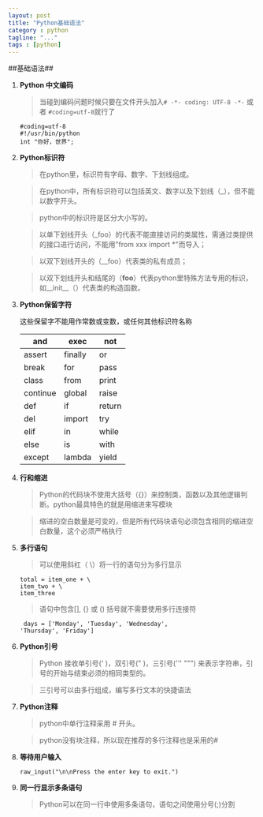 ```yaml
---
layout: post
title: "Python基础语法"
category : python
tagline: "..."
tags : [python]
---
```


##基础语法##


1.	**Python 中文编码**  
		
	>	当碰到编码问题时候只要在文件开头加入`# -*- coding: UTF-8 -*-` 或者 `#coding=utf-8`就行了

		#coding=utf-8
		#!/usr/bin/python
		int "你好，世界";	
		
2.	**Python标识符**

	>	在python里，标识符有字母、数字、下划线组成。

	>	在python中，所有标识符可以包括英文、数字以及下划线（_），但不能以数字开头。

	>	python中的标识符是区分大小写的。
	
	>	以单下划线开头（_foo）的代表不能直接访问的类属性，需通过类提供的接口进行访问，不能用"from xxx import *"而导入；
	
	>	以双下划线开头的（__foo）代表类的私有成员；
	
	>	以双下划线开头和结尾的（__foo__）代表python里特殊方法专用的标识，如__init__（）代表类的构造函数。
	
3.	**Python保留字符**
	
	这些保留字不能用作常数或变数，或任何其他标识符名称
	
	and	| exec | not  
	------------ | ------------- | ------------  
	assert	|finally	| or  
	break	|for	| pass  
	class	|from	| print 
	continue |	global	| raise 
	def	| if	| return 
	del	| import	| try 
	elif	| in	| while 
	else	| is	| with  
	except	| lambda	| yield 
	
4.	**行和缩进**

	>	Python的代码块不使用大括号（{}）来控制类，函数以及其他逻辑判断。python最具特色的就是用缩进来写模块
	
	>	缩进的空白数量是可变的，但是所有代码块语句必须包含相同的缩进空白数量，这个必须严格执行
	
5.	**多行语句**

	>	可以使用斜杠（ \）将一行的语句分为多行显示
		
		total = item_one + \ 
        item_two + \
        item_three
        
    >	语句中包含[], {} 或 () 括号就不需要使用多行连接符
    
    	 days = ['Monday', 'Tuesday', 'Wednesday',
        'Thursday', 'Friday']
        
6.	**Python引号**

	>	Python 接收单引号(' )，双引号(" )，三引号(''' """) 来表示字符串，引号的开始与结束必须的相同类型的。	
	
	>	三引号可以由多行组成，编写多行文本的快捷语法
	
7.	**Python注释**
	
	>	python中单行注释采用 # 开头。
	
	>	python没有块注释，所以现在推荐的多行注释也是采用的#

8.	**等待用户输入**	

		raw_input("\n\nPress the enter key to exit.")
		
9.	**同一行显示多条语句**

	>	Python可以在同一行中使用多条语句，语句之间使用分号(;)分割
